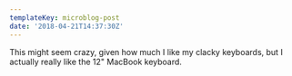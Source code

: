 ```yaml
---
templateKey: microblog-post
date: '2018-04-21T14:37:30Z'
---
```


This might seem crazy, given how much I like my clacky keyboards, but I actually really like the 12" MacBook keyboard.


